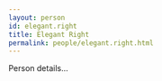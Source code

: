 ```yaml
---
layout: person
id: elegant.right
title: Elegant Right
permalink: people/elegant.right.html
---
```


Person details...